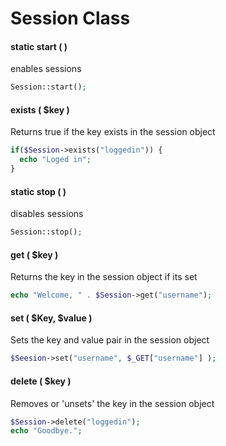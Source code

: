 # Session Class

#### static start ( )
enables sessions
```php
Session::start();
```

#### exists ( $key )
Returns true if the key exists in the session object
```php
if($Session->exists("loggedin")) {
  echo "Loged in";
}
```

#### static stop ( )
disables sessions
```php
Session::stop();
```

#### get ( $key )
Returns the key in the session object if its set
```php
echo "Welcome, " . $Session->get("username");
```

#### set ( $Key, $value )
Sets the key and value pair in the session object
```php
$Seesion->set("username", $_GET["username"] );
```

#### delete ( $key )
Removes or 'unsets' the key in the session object
```php
$Session->delete("loggedin");
echo "Goodbye.";
```

